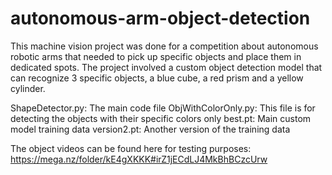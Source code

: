 # autonomous-arm-object-detection
This machine vision project was done for a competition about autonomous robotic arms that needed to pick up specific objects and place them in dedicated spots. The project involved a custom object detection model that can recognize 3 specific objects, a blue cube, a red prism and a yellow cylinder.

ShapeDetector.py: The main code file
ObjWithColorOnly.py: This file is for detecting the objects with their specific colors only
best.pt: Main custom model training data
version2.pt: Another version of the training data

The object videos can be found here for testing purposes: https://mega.nz/folder/kE4gXKKK#irZ1jECdLJ4MkBhBCzcUrw
